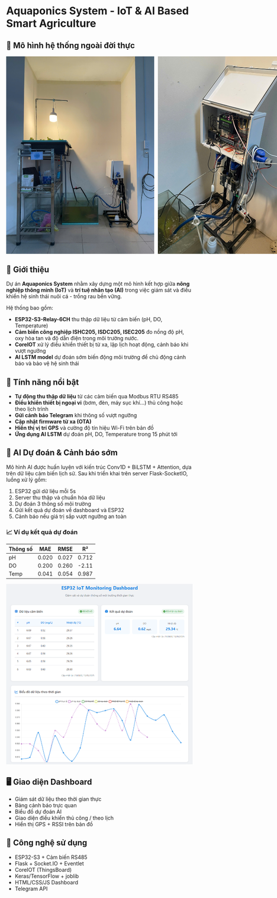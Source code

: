 # Aquaponics System - IoT & AI Based Smart Agriculture

## 🌿 Mô hình hệ thống ngoài đời thực

<div style="display: flex; gap: 10px;">
  <img src="./image/smart_aquaponics_system.png" alt="Real System 1" width="400"/>
  <img src="./image/iot_real_system.jpg" alt="Real System 2" width="400"/>
</div>

## 📌 Giới thiệu

Dự án **Aquaponics System** nhằm xây dựng một mô hình kết hợp giữa **nông nghiệp thông minh (IoT)** và **trí tuệ nhân tạo (AI)** trong việc giám sát và điều khiển hệ sinh thái nuôi cá - trồng rau bền vững. 

Hệ thống bao gồm:

- **ESP32-S3-Relay-6CH** thu thập dữ liệu từ cảm biến (pH, DO, Temperature)
- **Cảm biến công nghiệp ISHC205, ISDC205, ISEC205** đo nồng độ pH, oxy hòa tan và độ dẫn điện trong môi trường nước.
- **CoreIOT** xử lý điều khiển thiết bị từ xa, lập lịch hoạt động, cảnh báo khi vượt ngưỡng
- **AI LSTM model** dự đoán sớm biến động môi trường để chủ động cảnh báo và bảo vệ hệ sinh thái

## 🧠 Tính năng nổi bật

- **Tự động thu thập dữ liệu** từ các cảm biến qua Modbus RTU RS485
- **Điều khiển thiết bị ngoại vi** (bơm, đèn, máy sục khí...) thủ công hoặc theo lịch trình
- **Gửi cảnh báo Telegram** khi thông số vượt ngưỡng
- **Cập nhật firmware từ xa (OTA)**
- **Hiển thị vị trí GPS** và cường độ tín hiệu Wi-Fi trên bản đồ
- **Ứng dụng AI LSTM** dự đoán pH, DO, Temperature trong 15 phút tới

## 🤖 AI Dự đoán & Cảnh báo sớm

Mô hình AI được huấn luyện với kiến trúc Conv1D + BiLSTM + Attention, dựa trên dữ liệu cảm biến lịch sử. Sau khi triển khai trên server Flask-SocketIO, luồng xử lý gồm:

1. ESP32 gửi dữ liệu mỗi 5s
2. Server thu thập và chuẩn hóa dữ liệu
3. Dự đoán 3 thông số môi trường
4. Gửi kết quả dự đoán về dashboard và ESP32
5. Cảnh báo nếu giá trị sắp vượt ngưỡng an toàn

### 📈 Ví dụ kết quả dự đoán

| Thông số | MAE   | RMSE  | R²     |
|----------|-------|-------|--------|
| pH       | 0.020 | 0.027 | 0.712  |
| DO       | 0.200 | 0.260 | -2.11  |
| Temp     | 0.041 | 0.054 | 0.987  |

![AI Prediction Sample](./image/AI_prediction_result.png)

## 🖥️ Giao diện Dashboard

- Giám sát dữ liệu theo thời gian thực
- Bảng cảnh báo trực quan
- Biểu đồ dự đoán AI
- Giao diện điều khiển thủ công / theo lịch
- Hiển thị GPS + RSSI trên bản đồ

## 🧰 Công nghệ sử dụng

- ESP32-S3 + Cảm biến RS485
- Flask + Socket.IO + Eventlet
- CoreIOT (ThingsBoard)
- Keras/TensorFlow + joblib
- HTML/CSS/JS Dashboard
- Telegram API

